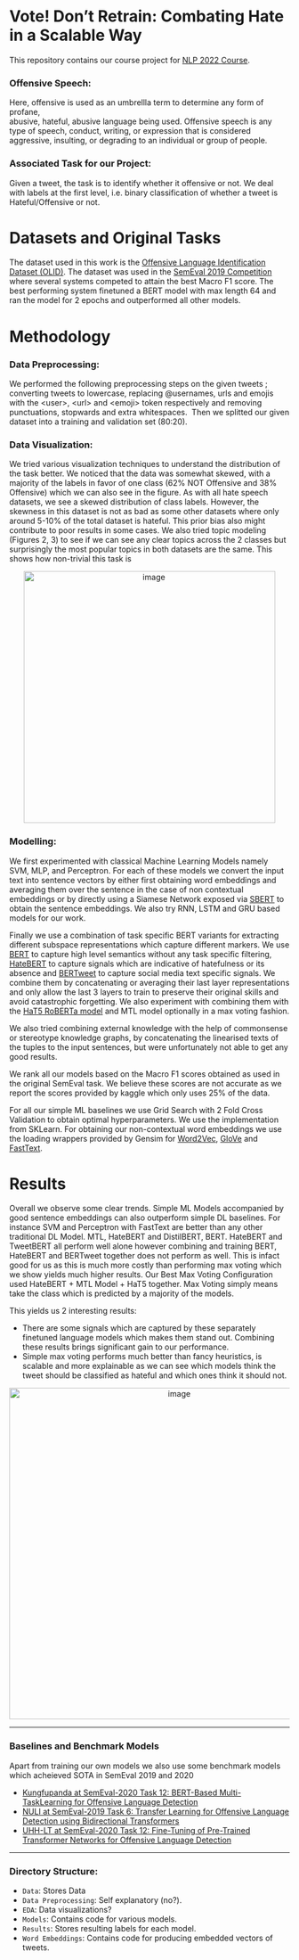 # Vote! Don’t Retrain: Combating Hate in a Scalable Way

This repository contains our course project for [NLP 2022 Course](http://techtree.iiitd.edu.in/viewDescription/filename?=CSE556). 

### Offensive Speech:
Here, offensive is used as an umbrellla term to determine any form of profane,  
abusive, hateful, abusive language being used. Offensive speech is any type of speech, conduct, writing, or expression that is considered aggressive, insulting, or degrading to an individual or group of people.

### Associated Task for our Project:
Given a tweet, the task is to identify whether it offensive or not. We deal with labels at the first level, i.e. binary classification of whether a tweet is Hateful/Offensive or not.

# Datasets and Original Tasks
The dataset used in this work is the [Offensive Language Identification Dataset (OLID)](https://aclanthology.org/N19-1144/). The dataset was used in the [SemEval 2019 Competition](https://arxiv.org/abs/1903.08983) where several systems competed to attain the best Macro F1 score. The best performing system finetuned a BERT model with max length 64 and ran the model for 2 epochs and outperformed all other models.

# Methodology
### Data Preprocessing:
We performed the following preprocessing steps on the given tweets ; converting tweets to lowercase, replacing @usernames, urls and emojis with the \<user\>, \<url\> and \<emoji\> token respectively and removing punctuations, stopwards and extra whitespaces.  Then we splitted our given dataset into a training and validation set (80:20).

### Data Visualization:
We tried various visualization techniques to understand the distribution of the task better. We noticed that the data was somewhat skewed, with a majority of the labels in favor of one class (62% NOT Offensive and 38% Offensive) which we can also see in the figure. As with all hate speech datasets, we see a skewed distribution of class labels. However, the skewness in this dataset is not as bad as some other datasets where only around 5-10% of the total dataset is hateful. This prior bias also might contribute to poor results in some cases. We also tried topic modeling (Figures 2, 3) to see if we can see any clear topics across the 2 classes but surprisingly the most popular topics in both datasets are the same. This shows how non-trivial this task is

 <p align="center">
<a>
    <img width="452" alt="image" src="https://user-images.githubusercontent.com/72096386/209498129-ef28464c-c37f-4634-a41f-2ae88969cafa.png">
</a>
 </p>

### Modelling:
We first experimented with classical Machine Learning Models namely SVM, MLP, and Perceptron. For each of these models we convert the input text into sentence vectors by either first obtaining word embeddings and averaging them over the sentence in the case of non contextual embeddings or by directly using a Siamese Network exposed via [SBERT](https://arxiv.org/abs/1908.10084) to obtain the sentence embeddings. We also try RNN, LSTM and GRU based models for our work.

Finally we use a combination of task specific BERT variants for extracting different subspace representations which capture different markers. We use [BERT](https://doi.org/10.18653/v1/N19-1423) to capture high level semantics without any task specific filtering, [HateBERT](http://arxiv.org/abs/2010.12472) to capture signals which are indicative of hatefulness or its absence and [BERTweet](https://doi.org/10.18653/v1/2020.emnlp-demos.2) to capture social media text specific signals. We combine them by concatenating or averaging their last layer representations and only allow the last 3 layers to train to preserve their original skills and avoid catastrophic forgetting. We also experiment with combining them with the [HaT5 RoBERTa model](http://arxiv.org/abs/2202.05690) and MTL model optionally in a max voting fashion.

We also tried combining external knowledge with the help of commonsense or stereotype knowledge graphs, by concatenating the linearised texts of the tuples to the input sentences, but were unfortunately not able to get any good results.

We rank all our models based on the Macro F1 scores obtained as used in the original SemEval task. We believe these scores are not accurate as we report the scores provided by kaggle which only uses 25% of the data. 

For all our simple ML baselines we use Grid Search with 2 Fold Cross Validation to obtain optimal hyperparameters. We use the implementation from SKLearn. For obtaining our non-contextual word embeddings we use the loading wrappers provided by Gensim for [Word2Vec](http://arxiv.org/abs/1301.3781), [GloVe](https://doi.org/10.3115/v1/D14-1162) and [FastText](http://arxiv.org/abs/1607.01759).

# Results
Overall we observe some clear trends. Simple ML Models accompanied by good sentence embeddings can also outperform simple DL baselines. For instance SVM and Perceptron with FastText are better than any other traditional DL Model. MTL, HateBERT and DistilBERT, BERT. HateBERT and TweetBERT all perform well alone however combining and training BERT, HateBERT and BERTweet together does not perform as well. This is infact good for us as this is much more costly than performing max voting which we show yields much higher results. Our Best Max Voting Configuration used HateBERT + MTL Model + HaT5 together. Max Voting simply means take the class which is predicted by a majority of the models.

This yields us 2 interesting results:
* There are some signals which are captured by these separately finetuned language models which makes them stand out. Combining these results brings significant gain to our performance.
* Simple max voting performs much better than fancy heuristics, is scalable and more explainable as we can see which models think the tweet should be classified as hateful and which ones think it should not.

 <p align="center">
<img width="595" alt="image" src="https://user-images.githubusercontent.com/72096386/209498091-de5c0c29-85ee-4de2-b3b0-40c1d140b594.png">
 </p>
 
---
### Baselines and Benchmark Models
Apart from training our own models we also use some benchmark models which acheieved SOTA in SemEval 2019 and 2020

- [Kungfupanda at SemEval-2020 Task 12: BERT-Based Multi-TaskLearning for Offensive Language Detection](https://aclanthology.org/2020.semeval-1.272/)
- [NULI at SemEval-2019 Task 6: Transfer Learning for Offensive Language Detection using Bidirectional Transformers](https://aclanthology.org/S19-2011/)
- [UHH-LT at SemEval-2020 Task 12: Fine-Tuning of Pre-Trained Transformer Networks for Offensive Language Detection](https://aclanthology.org/2020.semeval-1.213.pdf)

--- 
### Directory Structure:
- ```Data```: Stores Data
- ```Data Preprocessing```: Self explanatory (no?).
- ```EDA```: Data visualizations?
- ```Models```: Contains code for various models.
- ```Results```: Stores resulting labels for each model.
- ```Word Embeddings```: Contains code for producing embedded vectors of tweets.

